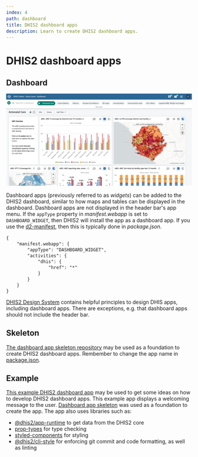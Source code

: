```yaml
---
index: 4
path: dashboard
title: DHIS2 dashboard apps
description: Learn to create DHIS2 dashboard apps.
---
```


# DHIS2 dashboard apps

## Dashboard
![DHIS2 dashboard][dashboard-image]

Dashboard apps (previously referred to as *widgets*) can be added to the DHIS2 dashboard, similar to how maps and tables can be displayed in the dashboard. Dashboard apps are not displayed in the header bar's app menu. If the `appType` property in *manifest.webapp* is set to `DASHBOARD_WIDGET`, then DHIS2 will install the app as a dashboard app. If you use the [d2-manifest][d2-manifest], then this is typically done in *package.json*.

```json{3}
{
    "manifest.webapp": {
        "appType": "DASHBOARD_WIDGET",
        "activities": {
            "dhis": {
                "href": "*"
            }
        }
    }
}
```

[DHIS2 Design System][design-system] contains helpful principles to design DHIS apps, including dashboard apps. There are exceptions, e.g. that dashboard apps should not include the header bar.

## Skeleton
[The dashboard app skeleton repository][skeleton] may be used as a foundation to create DHIS2 dashboard apps. Rembember to change the app name in [package.json][skeleton-package].

## Example
[This example DHIS2 dashboard app][example] may be used to get some ideas on how to develop DHIS2 dashboard apps. This example app displays a welcoming message to the user. [Dashboard app skeleton][apps-skeleton] was used as a foundation to create the app. The app also uses libraries such as:
* [@dhis2/app-runtime][app-runtime] to get data from the DHIS2 core
* [prop-types][prop-types] for type checking
* [styled-components][styled-components] for styling
* [@dhis2/cli-style][cli-style] for enforcing git commit and code formatting, as well as linting

[dashboard-image]: images/dashboard.png
[design-system]: https://github.com/dhis2/design-system
[d2-manifest]: https://www.npmjs.com/package/d2-manifest
[skeleton]: https://github.com/dhis2designlab/dashboard-app-skeleton
[skeleton-package]: https://github.com/dhis2designlab/dashboard-app-skeleton/tree/master/package.json
[example]: https://github.com/dhis2designlab/dashboard-app-example
[apps-skeleton]: #skeleton
[app-runtime]: https://github.com/dhis2/app-runtime/tree/master/services/data
[prop-types]: https://www.npmjs.com/package/prop-types
[styled-components]: https://www.styled-components.com/
[cli-style]: https://www.npmjs.com/package/@dhis2/cli-style